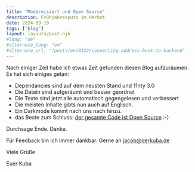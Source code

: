 ```yaml
---
title: "Modernisiert und Open Source"
description: Frühjahresputz im Herbst
date: 2024-09-18
tags: ["blog"]
layout: layouts/post.njk
#lang: "de"
#alternate_lang: "en"
#alternate_url: "/posts/en/0122/connecting-address-book-to-backend"
---
```


Nach einiger Zeit habe ich etwas Zeit gefunden diesen Blog aufzuräumen. Es hat sich einiges getan: <!-- endOfPreview -->

-   Dependancies sind auf dem neusten Stand und 11nty 3.0
-   Die Datein sind aufgeräumt und besser geordnet
-   Die Texte sind jetzt alle automatisch gegengelesen und verbessert
-   Die meisten Inhalte gibts nun auch auf Englisch.
-   Ein Darkmode kommt nach uns nach hinzu.
-   das Beste zum Schluss: [der gesamte Code ist Open Source](https://github.com/derKuba/derkuba-11nty-blog) :-)

Durchsage Ende. Danke.

Für Feedback bin ich immer dankbar.
Gerne an jacob@derkuba.de

Viele Grüße

Euer Kuba
